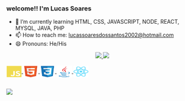 ### welcome!! I'm Lucas Soares


- 🌱 I’m currently learning HTML, CSS, JAVASCRIPT, NODE, REACT, MYSQL, JAVA, PHP
- 📫 How to reach me: lucassoaresdossantos2002@hotmail.com
- 😄 Pronouns: He/His

<div align="center">
  <a href="https://github.com/caslulucas">
  <img height="180em" src="https://github-readme-stats.vercel.app/api?username=caslulucas&show_icons=true&theme=dark&include_all_commits=true&count_private=true"/>
  <img height="180em" src="https://github-readme-stats.vercel.app/api/top-langs/?username=caslulucas&layout=compact&langs_count=7&theme=dark"/>
</div>

<div style="display: inline_block"><br>
  <img align="center" alt="Lucas-Js" height="30" width="40" src="https://raw.githubusercontent.com/devicons/devicon/master/icons/javascript/javascript-plain.svg">
  <img align="center" alt="Lucas-HTML" height="30" width="40" src="https://raw.githubusercontent.com/devicons/devicon/master/icons/html5/html5-original.svg">
  <img align="center" alt="Lucas-CSS" height="30" width="40" src="https://raw.githubusercontent.com/devicons/devicon/master/icons/css3/css3-original.svg">
   <img align="center" alt="Lucas-CSS" height="30" width="40" src="https://raw.githubusercontent.com/devicons/devicon/master/icons/java/java-original.svg">
   <img align="center" alt="Lucas-CSS" height="30" width="40" src="https://raw.githubusercontent.com/devicons/devicon/master/icons/react/react-original.svg">

  
</div>

  ##
  
  <div>
  <a href="https://www.linkedin.com/in/lucas-soares-4a6257224/" target="_blank"><img src="https://img.shields.io/badge/-LinkedIn-%230077B5?style=for-the-badge&logo=linkedin&logoColor=white" target="_blank"></a> 
 
 
</div>
